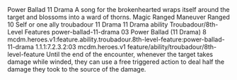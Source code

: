 <ability>
  <name>Power Ballad</name>
  <cost>11 Drama</cost>
  <flavor>A song for the brokenhearted wraps itself around the target and blossoms into a ward of thorns.</flavor>
  <keywords>
    <keyword>Magic</keyword>
    <keyword>Ranged</keyword>
  </keywords>
  <type>Maneuver</type>
  <distance>Ranged 10</distance>
  <target>Self or one ally</target>
  <metadata>
    <class>troubadour</class>
    <cost>11 Drama</cost>
    <cost_amount>11</cost_amount>
    <cost_resource>Drama</cost_resource>
    <feature_type>ability</feature_type>
    <file_dpath>Troubadour/8th-Level Features</file_dpath>
    <item_id>power-ballad-11-drama</item_id>
    <item_index>03</item_index>
    <item_name>Power Ballad (11 Drama)</item_name>
    <level>8</level>
    <scc>mcdm.heroes.v1:feature.ability.troubadour.8th-level-feature:power-ballad-11-drama</scc>
    <scdc>1.1.1:7.2.3.2:03</scdc>
    <source>mcdm.heroes.v1</source>
    <type>feature/ability/troubadour/8th-level-feature</type>
  </metadata>
  <effects>
    <effect type="mundane">Until the end of the encounter, whenever the target takes damage while winded, they can use a free triggered action to deal half the damage they took to the source of the damage.</effect>
  </effects>
</ability>
